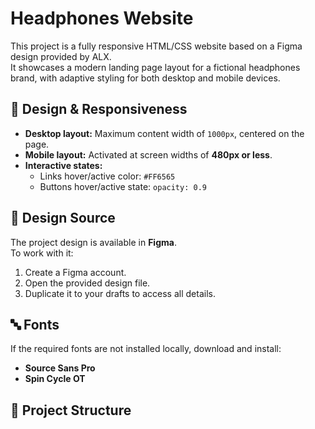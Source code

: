 # Headphones Website

This project is a fully responsive HTML/CSS website based on a Figma design provided by ALX.  
It showcases a modern landing page layout for a fictional headphones brand, with adaptive styling for both desktop and mobile devices.

## 📐 Design & Responsiveness
- **Desktop layout:** Maximum content width of `1000px`, centered on the page.
- **Mobile layout:** Activated at screen widths of **480px or less**.
- **Interactive states:**
  - Links hover/active color: `#FF6565`
  - Buttons hover/active state: `opacity: 0.9`

## 🎨 Design Source
The project design is available in **Figma**.  
To work with it:
1. Create a Figma account.
2. Open the provided design file.
3. Duplicate it to your drafts to access all details.

## 🔤 Fonts
If the required fonts are not installed locally, download and install:
- **Source Sans Pro**
- **Spin Cycle OT**

## 📂 Project Structure
